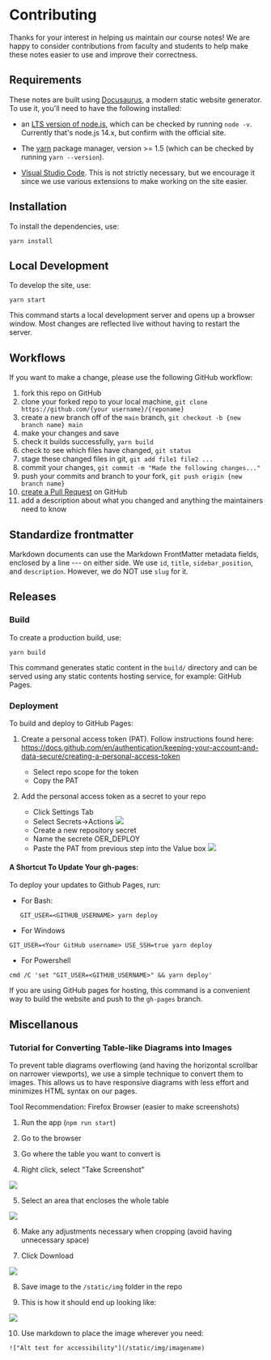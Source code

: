 # Contributing

Thanks for your interest in helping us maintain our course notes! We are happy to consider contributions from faculty and students to help make these notes easier to use and improve their correctness.

## Requirements

These notes are built using [Docusaurus](https://docusaurus.io/), a modern static website generator. To use it, you'll need to have the following installed:

- an [LTS version of node.js](https://nodejs.org/en/), which can be checked by running `node -v`. Currently that's node.js 14.x, but confirm with the official site.

- The [yarn](https://classic.yarnpkg.com/en/docs/install#mac-stable) package manager, version >= 1.5 (which can be checked by running `yarn --version`).

- [Visual Studio Code](https://code.visualstudio.com/). This is not strictly necessary, but we encourage it since we use various extensions to make working on the site easier.

## Installation

To install the dependencies, use:

```console
yarn install
```

## Local Development

To develop the site, use:

```console
yarn start
```

This command starts a local development server and opens up a browser window. Most changes are reflected live without having to restart the server.

## Workflows

If you want to make a change, please use the following GitHub workflow:

1. fork this repo on GitHub
1. clone your forked repo to your local machine, `git clone https://github.com/{your username}/{reponame}`
1. create a new branch off of the `main` branch, `git checkout -b {new branch name} main`
1. make your changes and save
1. check it builds successfully, `yarn build`
1. check to see which files have changed, `git status`
1. stage these changed files in git, `git add file1 file2 ...`
1. commit your changes, `git commit -m "Made the following changes..."`
1. push your commits and branch to your fork, `git push origin {new branch name}`
1. [create a Pull Request](https://docs.github.com/en/github/collaborating-with-pull-requests/proposing-changes-to-your-work-with-pull-requests/creating-a-pull-request) on GitHub
1. add a description about what you changed and anything the maintainers need to know

## Standardize frontmatter

Markdown documents can use the Markdown FrontMatter metadata fields, enclosed by a line --- on either side. We use `id`, `title`, `sidebar_position`, and `description`. However, we do NOT use `slug` for it.

## Releases

### Build

To create a production build, use:

```console
yarn build
```

This command generates static content in the `build/` directory and can be served using any static contents hosting service, for example: GitHub Pages.

### Deployment

To build and deploy to GitHub Pages:

1. Create a personal access token (PAT). Follow instructions found here: https://docs.github.com/en/authentication/keeping-your-account-and-data-secure/creating-a-personal-access-token

   - Select repo scope for the token
   - Copy the PAT

2. Add the personal access token as a secret to your repo
   - Click Settings Tab
   - Select Secrets->Actions
     ![](https://seneca-ictoer.github.io/OERResources/OERTemplate/secrets1.png)
   - Create a new repository secret
   - Name the secrete OER_DEPLOY
   - Paste the PAT from previous step into the Value box
     ![](https://seneca-ictoer.github.io/OERResources/OERTemplate/secrets2.png)

#### A Shortcut To Update Your gh-pages:

To deploy your updates to Github Pages, run:

- For Bash:

```console
   GIT_USER=<GITHUB_USERNAME> yarn deploy
```

- For Windows

```console
GIT_USER=<Your GitHub username> USE_SSH=true yarn deploy
```

- For Powershell

```console
cmd /C 'set "GIT_USER=<GITHUB_USERNAME>" && yarn deploy'
```

If you are using GitHub pages for hosting, this command is a convenient way to build the website and push to the `gh-pages` branch.

## Miscellanous

### Tutorial for Converting Table-like Diagrams into Images

To prevent table diagrams overflowing (and having the horizontal scrollbar on narrower viewports),
we use a simple technique to convert them to images. This allows us to have responsive diagrams
with less effort and minimizes HTML syntax on our pages.

Tool Recommendation: Firefox Browser (easier to make screenshots)

1. Run the app (`npm run start`)

2. Go to the browser

3. Go where the table you want to convert is

4. Right click, select "Take Screenshot"

![](https://seneca-ictoer.github.io/OERResources/OERTemplate/take-screenshot.png)

5. Select an area that encloses the whole table

![](https://seneca-ictoer.github.io/OERResources/OERTemplate/click-to-select-region.png)

6. Make any adjustments necessary when cropping (avoid having unnecessary space)

7. Click Download

![](https://seneca-ictoer.github.io/OERResources/OERTemplate/download-selected-region.png)

8. Save image to the `/static/img` folder in the repo

9. This is how it should end up looking like:

![](https://seneca-ictoer.github.io/OERResources/OERTemplate/result-of-converted-table.png)

10. Use markdown to place the image wherever you need:

```
!["Alt test for accessibility"](/static/img/imagename)
```
